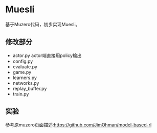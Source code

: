 # Muesli
基于Muzero代码，初步实现Muesli。

## 修改部分
* actor.py actor端直接用policy输出
* config.py
* evaluate.py
* game.py
* learners.py
* networks.py
* replay_buffer.py
* train.py

## 实验
参考原muzero页面描述:https://github.com/JimOhman/model-based-rl
